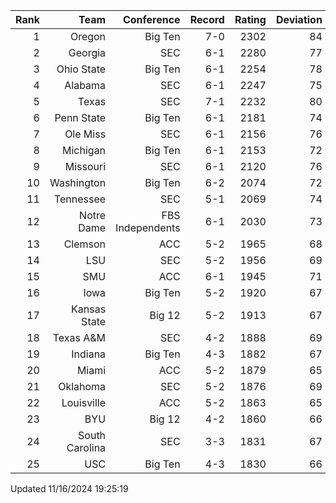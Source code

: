 | Rank  | Team                 | Conference           | Record   | Rating | Deviation |
| ---:  | ---:                 | ---:                 | ---:     | ---:   | ---:      |
| 1     | Oregon               | Big Ten              | 7-0      | 2302   | 84        |
| 2     | Georgia              | SEC                  | 6-1      | 2280   | 77        |
| 3     | Ohio State           | Big Ten              | 6-1      | 2254   | 78        |
| 4     | Alabama              | SEC                  | 6-1      | 2247   | 75        |
| 5     | Texas                | SEC                  | 7-1      | 2232   | 80        |
| 6     | Penn State           | Big Ten              | 6-1      | 2181   | 74        |
| 7     | Ole Miss             | SEC                  | 6-1      | 2156   | 76        |
| 8     | Michigan             | Big Ten              | 6-1      | 2153   | 72        |
| 9     | Missouri             | SEC                  | 6-1      | 2120   | 76        |
| 10    | Washington           | Big Ten              | 6-2      | 2074   | 72        |
| 11    | Tennessee            | SEC                  | 5-1      | 2069   | 74        |
| 12    | Notre Dame           | FBS Independents     | 6-1      | 2030   | 73        |
| 13    | Clemson              | ACC                  | 5-2      | 1965   | 68        |
| 14    | LSU                  | SEC                  | 5-2      | 1956   | 69        |
| 15    | SMU                  | ACC                  | 6-1      | 1945   | 71        |
| 16    | Iowa                 | Big Ten              | 5-2      | 1920   | 67        |
| 17    | Kansas State         | Big 12               | 5-2      | 1913   | 67        |
| 18    | Texas A&M            | SEC                  | 4-2      | 1888   | 69        |
| 19    | Indiana              | Big Ten              | 4-3      | 1882   | 67        |
| 20    | Miami                | ACC                  | 5-2      | 1879   | 65        |
| 21    | Oklahoma             | SEC                  | 5-2      | 1876   | 69        |
| 22    | Louisville           | ACC                  | 5-2      | 1863   | 65        |
| 23    | BYU                  | Big 12               | 4-2      | 1860   | 66        |
| 24    | South Carolina       | SEC                  | 3-3      | 1831   | 67        |
| 25    | USC                  | Big Ten              | 4-3      | 1830   | 66        |

Updated 11/16/2024 19:25:19
